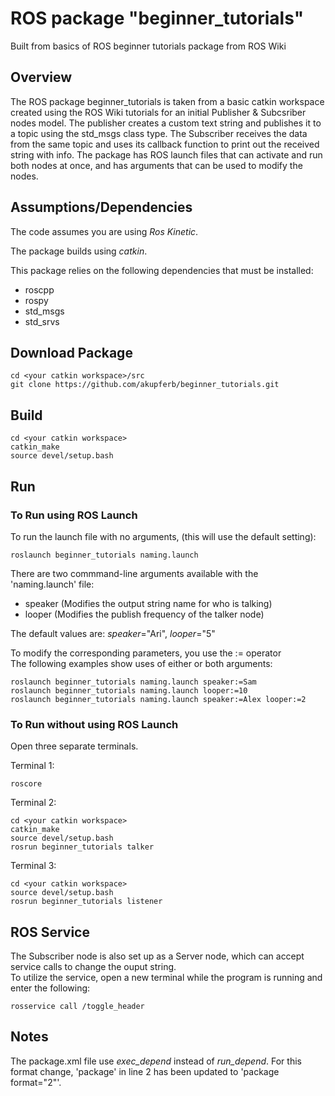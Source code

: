 # ROS package "beginner_tutorials"
Built from basics of ROS beginner tutorials package from ROS Wiki

## Overview
The ROS package beginner_tutorials is taken from a basic catkin workspace created using the ROS Wiki tutorials for an initial Publisher & Subcsriber nodes model. The publisher creates a custom text string and publishes it to a topic using the std_msgs class type. The Subscriber receives the data from the same topic and uses its callback function to print out the received string with info. The package has ROS launch files that can activate and run both nodes at once, and has arguments that can be used to modify the nodes.

## Assumptions/Dependencies
The code assumes you are using *Ros Kinetic*.

The package builds using *catkin*.

This package relies on the following dependencies that must be installed:
* roscpp
* rospy
* std_msgs
* std_srvs

## Download Package
```
cd <your catkin workspace>/src
git clone https://github.com/akupferb/beginner_tutorials.git
```

## Build
```
cd <your catkin workspace>
catkin_make
source devel/setup.bash
```

## Run
### To Run using ROS Launch
To run the launch file with no arguments, (this will use the default setting):
```
roslaunch beginner_tutorials naming.launch
```
There are two commmand-line arguments available with the 'naming.launch' file:

* speaker (Modifies the output string name for who is talking)<br/>
* looper (Modifies the publish frequency of the talker node)<br/>

The default values are: *speaker*="Ari", *looper*="5"

To modify the corresponding parameters, you use the := operator<br/>
The following examples show uses of either or both arguments:
```
roslaunch beginner_tutorials naming.launch speaker:=Sam
roslaunch beginner_tutorials naming.launch looper:=10
roslaunch beginner_tutorials naming.launch speaker:=Alex looper:=2
```

### To Run without using ROS Launch
Open three separate terminals.

Terminal 1: 
```
roscore
```
Terminal 2:
```
cd <your catkin workspace>
catkin_make
source devel/setup.bash
rosrun beginner_tutorials talker
```
Terminal 3:
```
cd <your catkin workspace>
source devel/setup.bash
rosrun beginner_tutorials listener
```

## ROS Service
The Subscriber node is also set up as a Server node, which can accept service calls to change the ouput string.<br/>
To utilize the service, open a new terminal while the program is running and enter the following:
```
rosservice call /toggle_header
```

## Notes
The package.xml file use *exec_depend* instead of *run_depend*. For this format change, 'package' in line 2 has been updated to 'package format="2"'.
